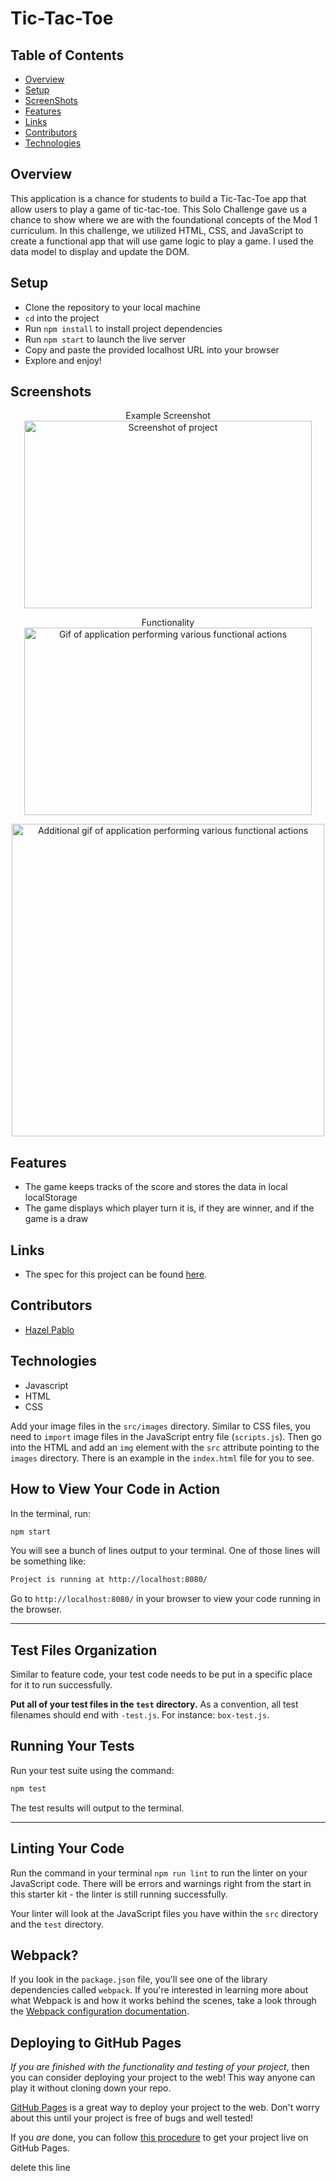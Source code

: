 # Tic-Tac-Toe

## Table of Contents
- [Overview](#Overview)
- [Setup](#Setup)
- [ScreenShots](#ScreenShots)
- [Features](#Features)
- [Links](#Links)
- [Contributors](#Contributors)
- [Technologies](#Technologies)


## Overview
This application is a chance for students to build a Tic-Tac-Toe app that allow users to play a game of tic-tac-toe. This Solo Challenge gave us a chance to show where we are with the foundational concepts of the Mod 1 curriculum. In this challenge, we utilized HTML, CSS, and JavaScript to create a functional app that will use game logic to play a game. I used the data model to display and update the DOM.


## Setup
- Clone the repository to your local machine
- `cd` into the project
- Run `npm install` to install project dependencies
- Run `npm start` to launch the live server
- Copy and paste the provided localhost URL into your browser
- Explore and enjoy!

## Screenshots
<p align="center">Example Screenshot</br>
  <img width="460" height="300" src="assets/game.png" alt="Screenshot of project">
</p>

<p align="center">Functionality</br>
  <img width="460" height="300" src="assets/DesktopViewTour.gif" alt="Gif of application performing various functional actions">
</p><p align="center"><img width="500" src="assets/example.gif" alt="Additional gif of application performing various functional actions">
</p>

## Features
- The game keeps tracks of the score and stores the data in local localStorage
- The game displays which player turn it is, if they are winner, and if the game is a draw


## Links
- The spec for this project can be found [here](https://frontend.turing.edu/projects/module-1/tic-tac-toe-solo-v2.html).


## Contributors
- [Hazel Pablo](https://github.com/Hpablo08?tab=repositories)

## Technologies
  - Javascript
  - HTML
  - CSS

Add your image files in the `src/images` directory. Similar to CSS files, you need to `import` image files in the JavaScript entry file (`scripts.js`). Then go into the HTML and add an `img` element with the `src` attribute pointing to the `images` directory. There is an example in the `index.html` file for you to see.

## How to View Your Code in Action

In the terminal, run:

```bash
npm start
```

You will see a bunch of lines output to your terminal. One of those lines will be something like:

```bash
Project is running at http://localhost:8080/
```

Go to `http://localhost:8080/` in your browser to view your code running in the browser.

---

## Test Files Organization

Similar to feature code, your test code needs to be put in a specific place for it to run successfully.

**Put all of your test files in the `test` directory.** As a convention, all test filenames should end with `-test.js`. For instance: `box-test.js`.

## Running Your Tests

Run your test suite using the command:

```bash
npm test
```

The test results will output to the terminal.

---

## Linting Your Code

Run the command in your terminal `npm run lint` to run the linter on your JavaScript code. There will be errors and warnings right from the start in this starter kit - the linter is still running successfully.

Your linter will look at the JavaScript files you have within the `src` directory and the `test` directory.

## Webpack?

If you look in the `package.json` file, you'll see one of the library dependencies called `webpack`. If you're interested in learning more about what Webpack is and how it works behind the scenes, take a look through the [Webpack configuration documentation](https://webpack.js.org/concepts/).

## Deploying to GitHub Pages

_If you are finished with the functionality and testing of your project_, then you can consider deploying your project to the web! This way anyone can play it without cloning down your repo.

[GitHub Pages](https://pages.github.com/) is a great way to deploy your project to the web. Don't worry about this until your project is free of bugs and well tested!

If you _are_ done, you can follow [this procedure](./gh-pages-procedure.md) to get your project live on GitHub Pages.

delete this line

